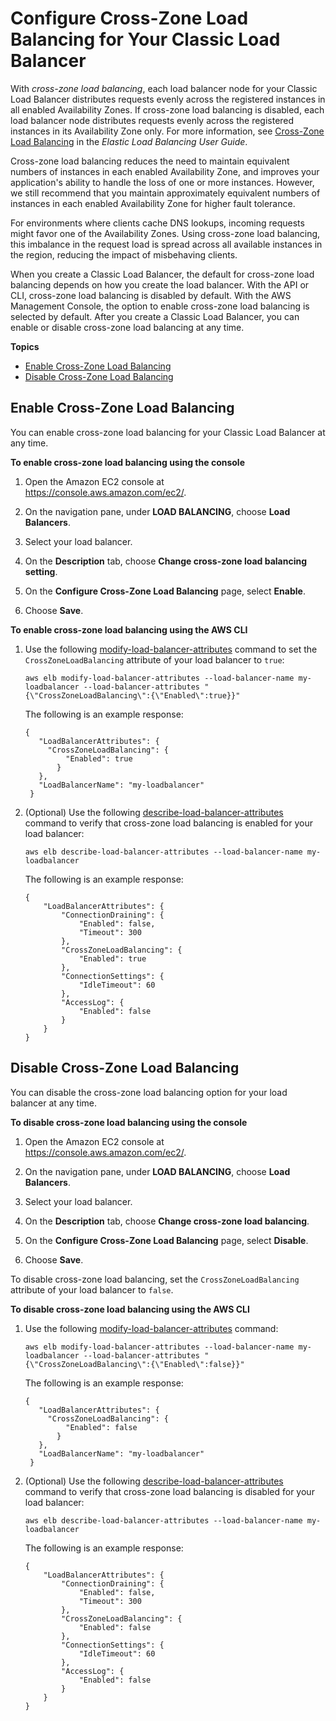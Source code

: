 # Configure Cross\-Zone Load Balancing for Your Classic Load Balancer<a name="enable-disable-crosszone-lb"></a>

With *cross\-zone load balancing*, each load balancer node for your Classic Load Balancer distributes requests evenly across the registered instances in all enabled Availability Zones\. If cross\-zone load balancing is disabled, each load balancer node distributes requests evenly across the registered instances in its Availability Zone only\. For more information, see [Cross\-Zone Load Balancing](https://docs.aws.amazon.com/elasticloadbalancing/latest/userguide/how-elastic-load-balancing-works.html#cross-zone-load-balancing) in the *Elastic Load Balancing User Guide*\.

Cross\-zone load balancing reduces the need to maintain equivalent numbers of instances in each enabled Availability Zone, and improves your application's ability to handle the loss of one or more instances\. However, we still recommend that you maintain approximately equivalent numbers of instances in each enabled Availability Zone for higher fault tolerance\.

For environments where clients cache DNS lookups, incoming requests might favor one of the Availability Zones\. Using cross\-zone load balancing, this imbalance in the request load is spread across all available instances in the region, reducing the impact of misbehaving clients\.

When you create a Classic Load Balancer, the default for cross\-zone load balancing depends on how you create the load balancer\. With the API or CLI, cross\-zone load balancing is disabled by default\. With the AWS Management Console, the option to enable cross\-zone load balancing is selected by default\. After you create a Classic Load Balancer, you can enable or disable cross\-zone load balancing at any time\.

**Topics**
+ [Enable Cross\-Zone Load Balancing](#enable-cross-zone)
+ [Disable Cross\-Zone Load Balancing](#disable-cross-zone)

## Enable Cross\-Zone Load Balancing<a name="enable-cross-zone"></a>

You can enable cross\-zone load balancing for your Classic Load Balancer at any time\.

**To enable cross\-zone load balancing using the console**

1. Open the Amazon EC2 console at [https://console\.aws\.amazon\.com/ec2/](https://console.aws.amazon.com/ec2/)\.

1. On the navigation pane, under **LOAD BALANCING**, choose **Load Balancers**\.

1. Select your load balancer\.

1. On the **Description** tab, choose **Change cross\-zone load balancing setting**\.

1. On the **Configure Cross\-Zone Load Balancing** page, select **Enable**\.

1. Choose **Save**\.

**To enable cross\-zone load balancing using the AWS CLI**

1. Use the following [modify\-load\-balancer\-attributes](https://docs.aws.amazon.com/cli/latest/reference/elb/modify-load-balancer-attributes.html) command to set the `CrossZoneLoadBalancing` attribute of your load balancer to `true`:

   ```
   aws elb modify-load-balancer-attributes --load-balancer-name my-loadbalancer --load-balancer-attributes "{\"CrossZoneLoadBalancing\":{\"Enabled\":true}}"
   ```

   The following is an example response:

   ```
   {
      "LoadBalancerAttributes": {
        "CrossZoneLoadBalancing": {
            "Enabled": true
          }
      },
      "LoadBalancerName": "my-loadbalancer"
    }
   ```

1. \(Optional\) Use the following [describe\-load\-balancer\-attributes](https://docs.aws.amazon.com/cli/latest/reference/elb/describe-load-balancer-attributes.html) command to verify that cross\-zone load balancing is enabled for your load balancer:

   ```
   aws elb describe-load-balancer-attributes --load-balancer-name my-loadbalancer
   ```

   The following is an example response:

   ```
   {
       "LoadBalancerAttributes": {
           "ConnectionDraining": {
               "Enabled": false, 
               "Timeout": 300
           }, 
           "CrossZoneLoadBalancing": {
               "Enabled": true
           }, 
           "ConnectionSettings": {
               "IdleTimeout": 60
           }, 
           "AccessLog": {
               "Enabled": false
           }
       }
   }
   ```

## Disable Cross\-Zone Load Balancing<a name="disable-cross-zone"></a>

You can disable the cross\-zone load balancing option for your load balancer at any time\.

**To disable cross\-zone load balancing using the console**

1. Open the Amazon EC2 console at [https://console\.aws\.amazon\.com/ec2/](https://console.aws.amazon.com/ec2/)\.

1. On the navigation pane, under **LOAD BALANCING**, choose **Load Balancers**\.

1. Select your load balancer\.

1. On the **Description** tab, choose **Change cross\-zone load balancing**\.

1. On the **Configure Cross\-Zone Load Balancing** page, select **Disable**\.

1. Choose **Save**\.

To disable cross\-zone load balancing, set the `CrossZoneLoadBalancing` attribute of your load balancer to `false`\.

**To disable cross\-zone load balancing using the AWS CLI**

1. Use the following [modify\-load\-balancer\-attributes](https://docs.aws.amazon.com/cli/latest/reference/elb/modify-load-balancer-attributes.html) command:

   ```
   aws elb modify-load-balancer-attributes --load-balancer-name my-loadbalancer --load-balancer-attributes "{\"CrossZoneLoadBalancing\":{\"Enabled\":false}}"
   ```

   The following is an example response:

   ```
   {
      "LoadBalancerAttributes": {
        "CrossZoneLoadBalancing": {
            "Enabled": false
          }
      },
      "LoadBalancerName": "my-loadbalancer"
    }
   ```

1. \(Optional\) Use the following [describe\-load\-balancer\-attributes](https://docs.aws.amazon.com/cli/latest/reference/elb/describe-load-balancer-attributes.html) command to verify that cross\-zone load balancing is disabled for your load balancer:

   ```
   aws elb describe-load-balancer-attributes --load-balancer-name my-loadbalancer
   ```

   The following is an example response:

   ```
   {
       "LoadBalancerAttributes": {
           "ConnectionDraining": {
               "Enabled": false, 
               "Timeout": 300
           }, 
           "CrossZoneLoadBalancing": {
               "Enabled": false
           }, 
           "ConnectionSettings": {
               "IdleTimeout": 60
           }, 
           "AccessLog": {
               "Enabled": false
           }
       }
   }
   ```